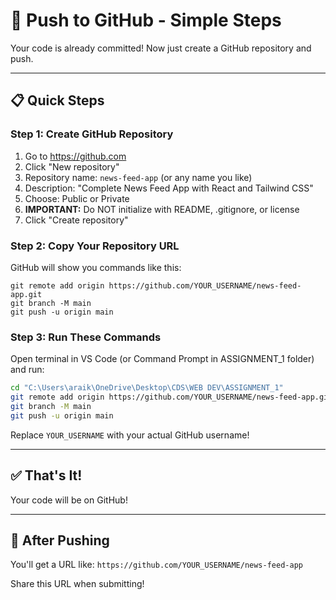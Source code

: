 # 🚀 Push to GitHub - Simple Steps

Your code is already committed! Now just create a GitHub repository and push.

---

## 📋 Quick Steps

### Step 1: Create GitHub Repository
1. Go to https://github.com
2. Click "New repository"
3. Repository name: `news-feed-app` (or any name you like)
4. Description: "Complete News Feed App with React and Tailwind CSS"
5. Choose: Public or Private
6. **IMPORTANT:** Do NOT initialize with README, .gitignore, or license
7. Click "Create repository"

### Step 2: Copy Your Repository URL
GitHub will show you commands like this:
```
git remote add origin https://github.com/YOUR_USERNAME/news-feed-app.git
git branch -M main
git push -u origin main
```

### Step 3: Run These Commands
Open terminal in VS Code (or Command Prompt in ASSIGNMENT_1 folder) and run:

```bash
cd "C:\Users\araik\OneDrive\Desktop\CDS\WEB DEV\ASSIGNMENT_1"
git remote add origin https://github.com/YOUR_USERNAME/news-feed-app.git
git branch -M main
git push -u origin main
```

Replace `YOUR_USERNAME` with your actual GitHub username!

---

## ✅ That's It!

Your code will be on GitHub!

---

## 🔗 After Pushing

You'll get a URL like:
`https://github.com/YOUR_USERNAME/news-feed-app`

Share this URL when submitting!

